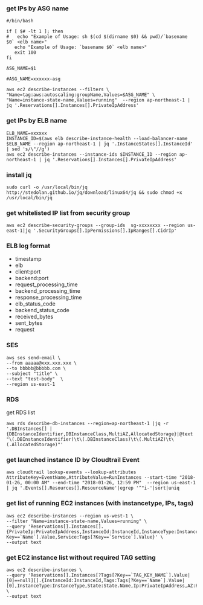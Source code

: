
### get IPs by ASG name

```
#/bin/bash

if [ $# -lt 1 ]; then
#   echo "Example of Usage: sh $(cd $(dirname $0) && pwd)/`basename $0` <elb name>"
   echo "Example of Usage: `basename $0` <elb name>"
   exit 100
fi

ASG_NAME=$1

#ASG_NAME=xxxxxx-asg

aws ec2 describe-instances --filters \
"Name=tag:aws:autoscaling:groupName,Values=$ASG_NAME" \
"Name=instance-state-name,Values=running"  --region ap-northeast-1 | jq '.Reservations[].Instances[].PrivateIpAddress'
```

### get IPs by ELB name

```
ELB_NAME=xxxxxx
INSTANCE_ID=$(aws elb describe-instance-health --load-balancer-name $ELB_NAME --region ap-northeast-1 | jq '.InstanceStates[].InstanceId' | sed 's/\"//g')
aws ec2 describe-instances --instance-ids $INSTANCE_ID --region ap-northeast-1 | jq '.Reservations[].Instances[].PrivateIpAddress'

```

### install jq

```
sudo curl -o /usr/local/bin/jq http://stedolan.github.io/jq/download/linux64/jq && sudo chmod +x /usr/local/bin/jq
```

### get whitelisted IP list from  security group

```
aws ec2 describe-security-groups --group-ids  sg-xxxxxxxx --region us-east-1|jq '.SecurityGroups[].IpPermissions[].IpRanges[].CidrIp'
```

### ELB log format

* timestamp
* elb
* client:port
* backend:port
* request_processing_time
* backend_processing_time
* response_processing_time
* elb_status_code
* backend_status_code
* received_bytes
* sent_bytes
* request

### SES

````
aws ses send-email \
--from aaaaa@xxx.xxx.xxx \
--to bbbbb@bbbbb.com \
--subject "title" \
--text "test-body"  \
--region us-east-1
````

### RDS

get RDS list
```
aws rds describe-db-instances --region=ap-northeast-1 |jq -r '.DBInstances[] |{DBInstanceIdentifier,DBInstanceClass,MultiAZ,AllocatedStorage}|@text "\(.DBInstanceIdentifier)\t\(.DBInstanceClass)\t\(.MultiAZ)\t\(.AllocatedStorage)"'
```
### get launched instance ID by Cloudtrail Event

```
aws cloudtrail lookup-events --lookup-attributes AttributeKey=EventName,AttributeValue=RunInstances --start-time "2018-01-26, 00:00 AM" --end-time "2018-01-26, 12:59 PM"  --region us-east-1 | jq '.Events[].Resources[].ResourceName'|egrep '^"i-'|sort|uniq
```

### get list of running EC2 instances (with instancetype, IPs, tags)

```
aws ec2 describe-instances --region us-west-1 \
--filter "Name=instance-state-name,Values=running" \
--query 'Reservations[].Instances[].{PrivateIp:PrivateIpAddress,InstanceId:InstanceId,InstanceType:InstanceType,Name:Tags[?Key==`Name`].Value,Service:Tags[?Key==`Service`].Value}' \
--output text
```

### get EC2 instance list without required TAG setting

```
aws ec2 describe-instances \
--query 'Reservations[].Instances[?Tags[?Key==`TAG_KEY_NAME`].Value|[0]==null][].{InstanceId:InstanceId,Tags:Tags[?Key==`Name`].Value|[0],InstanceType:InstanceType,State:State.Name,Ip:PrivateIpAddress,AZ:Placement.AvailabilityZone,Platform:Platform}' \
--output text
```
